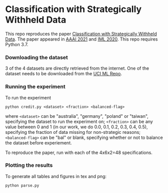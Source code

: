 # Classification with Strategically Withheld Data
This repo reproduces the paper [Classification with Strategically Withheld Data](https://arxiv.org/abs/2012.10203). The paper appeared in [AAAI 2021](https://aaai.org/Conferences/AAAI-21/) and [IML 2020](https://gradanovic.github.io/incentives_in_ML_icml2020_ws/). This repo requires Python 3.7.

### Downloading the dataset

3 of the 4 datasets are directly retrieved from the internet. One of the dataset needs to be downloaded from the [UCI ML Repo](https://archive.ics.uci.edu/ml/machine-learning-databases/00365/data.zip).

### Running the experiment
To run the experiment
```
python credit.py <dataset> <fraction> <balanced-flag>
```
where `<dataset>` can be "australia", "germany", "poland" or "taiwan", specifying the dataset to run the experiment on; `<fraction>` can be any value between 0 and 1 (in our work, we do 0.0, 0.1, 0.2, 0.3, 0.4, 0.5), specifying the fraction of data missing for non-strategic reasons; `<balanced-flag>` can be "bal" or blank, specifying whether or not to balance the dataset before experiement.

To reproduce the paper, run with each of the 4x6x2=48 specifications.

### Plotting the results
To generate all tables and figures in tex and png:
```
python parse.py
```
